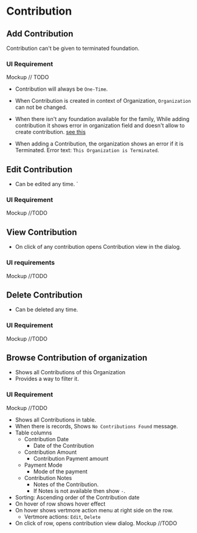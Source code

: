 # Contribution

## Add Contribution

Contribution can't be given to terminated foundation.

### UI Requirement

Mockup // TODO

- Contribution will always be `One-Time`. 

- When Contribution is created in context of Organization, `Organization` can not be changed.
- When there isn't any foundation available for the family, While adding contribution it shows error in organization field and doesn't allow to create contribution. [see this](https://drive.google.com/file/d/1I7QlryPrK0wfCJ4fBtkFWbZ6hXijtBWf/view)
- When adding a Contribution, the organization shows an error if it is Terminated. Error text: `This Organization is Terminated`.



## Edit Contribution

- Can be edited any time.  `

### UI Requirement

Mockup //TODO



## View Contribution

- On click of any contribution opens Contribution view in the dialog.

### UI requirements

Mockup //TODO



## Delete Contribution 

- Can be deleted any time.

### UI Requirement

Mockup //TODO



## Browse Contribution of organization

- Shows all Contributions of this Organization
- Provides a way to filter it.

### UI Requirement

Mockup //TODO

- Shows all Contributions in table.
- When there is records, Shows `No Contributions Found` message.
- Table columns
  - Contribution Date
    - Date of the Contribution
  - Contribution Amount
    - Contribution Payment amount
  - Payment Mode
    - Mode of the payment
  - Contribution Notes
    - Notes of the Contribution.
    - If Notes is not available then show `-`.
- Sorting: Ascending order of the Contribution date
- On hover of row shows hover effect
- On hover shows vertmore action menu at right side on the row.
  - Vertmore actions: `Edit`, `Delete`
- On click of row, opens contribution view dialog. Mockup //TODO

